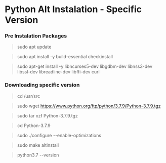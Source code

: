 # Python Alt Instalation - Specific Version

### Pre Instalation Packages
> sudo apt update

> sudo apt install -y build-essential checkinstall

> sudo apt-get install -y libncurses5-dev libgdbm-dev libnss3-dev libssl-dev libreadline-dev libffi-dev curl

### Downloading specific version
> cd /usr/src

> sudo wget https://www.python.org/ftp/python/3.7.9/Python-3.7.9.tgz

> sudo tar xzf Python-3.7.9.tgz

> cd Python-3.7.9

> sudo ./configure --enable-optimizations

> sudo make altinstall

> python3.7 --version